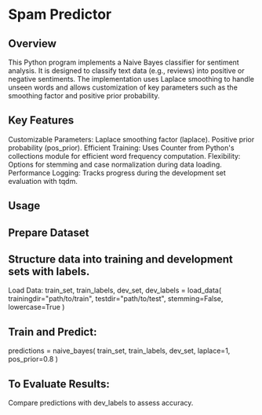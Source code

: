 # Spam Predictor

## Overview
This Python program implements a Naive Bayes classifier for sentiment analysis. It is designed to classify text data (e.g., reviews) into positive or negative sentiments. The implementation uses Laplace smoothing to handle unseen words and allows customization of key parameters such as the smoothing factor and positive prior probability.

## Key Features

Customizable Parameters:
Laplace smoothing factor (laplace).
Positive prior probability (pos_prior).
Efficient Training:
Uses Counter from Python's collections module for efficient word frequency computation.
Flexibility:
Options for stemming and case normalization during data loading.
Performance Logging:
Tracks progress during the development set evaluation with tqdm.

## Usage
## Prepare Dataset

## Structure  data into training and development sets with labels.
Load Data:
train_set, train_labels, dev_set, dev_labels = load_data(
    trainingdir="path/to/train", 
    testdir="path/to/test",
    stemming=False,
    lowercase=True
)
## Train and Predict:
predictions = naive_bayes(
    train_set, 
    train_labels, 
    dev_set, 
    laplace=1, 
    pos_prior=0.8
)
## To Evaluate Results:
Compare predictions with dev_labels to assess accuracy.
